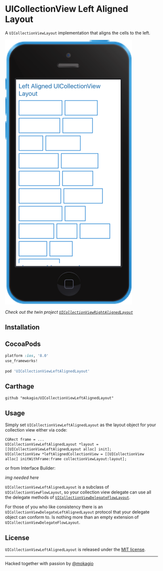 # UICollectionView Left Aligned Layout

A `UICollectionViewLayout` implementation that aligns the cells to the left.

<img src="https://raw.githubusercontent.com/mokagio/UICollectionViewLeftAlignedLayout/master/screenshot.png" />

_Check out the twin project [`UICollectionViewRightAlignedLayout`](https://github.com/mokagio/UICollectionViewRightAlignedLayout)_

## Installation

## CocoaPods

```ruby
platform :ios, '8.0'
use_frameworks!

pod 'UICollectionViewLeftAlignedLayout'
```

## Carthage
```
github "mokagio/UICollectionViewLeftAlignedLayout"
```

## Usage

Simply set `UICollectionViewLeftAlignedLayout` as the layout object for your collection view either via code:

```objc
CGRect frame = ...
UICollectionViewLeftAlignedLayout *layout = [[UICollectionViewLeftAlignedLayout alloc] init];
UICollectionView *leftAlignedCollectionView = [[UICollectionView alloc] initWithFrame:frame collectionViewLayout:layout];
```

or from Interface Builder:

_img needed here_

`UICollectionViewLeftAlignedLayout` is a subclass of `UICollectionViewFlowLayout`, so your collection view delegate can use all the delegate methods of [`UICollectionViewDelegateFlowLayout`](https://developer.apple.com/library/ios/documentation/uikit/reference/UICollectionViewDelegateFlowLayout_protocol/Reference/Reference.html).

For those of you who like consistency there is an `UICollectionViewDelegateLeftAlignedLayout` protocol that your delegate object can conform to. Is nothing more than an empty extension of `UICollectionViewDelegateFlowLayout`.

## License

`UICollectionViewLeftAlignedLayout` is released under the [MIT license](https://github.com/mokagio/UICollectionViewLeftAlignedLayout/blob/master/LICENSE).

---

Hacked together with passion by [@mokagio](https://twitter.com/mokagio)
